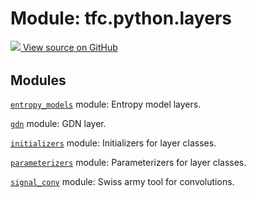 <div itemscope itemtype="http://developers.google.com/ReferenceObject">
<meta itemprop="name" content="tfc.python.layers" />
<meta itemprop="path" content="Stable" />
</div>

# Module: tfc.python.layers






<table class="tfo-github-link" align="left">
<a target="_blank" href=https://github.com/tensorflow/compression/tree/master/tensorflow_compression/python/layers/__init__.py>
  <img src="https://www.tensorflow.org/images/GitHub-Mark-32px.png" />
  View source on GitHub
</a>
</table>

<!-- Placeholder for "Used in" -->


## Modules

[`entropy_models`](../../tfc/python/layers/entropy_models.md) module: Entropy model layers.

[`gdn`](../../tfc/python/layers/gdn.md) module: GDN layer.

[`initializers`](../../tfc/python/layers/initializers.md) module: Initializers for layer classes.

[`parameterizers`](../../tfc/python/layers/parameterizers.md) module: Parameterizers for layer classes.

[`signal_conv`](../../tfc/python/layers/signal_conv.md) module: Swiss army tool for convolutions.

